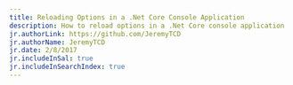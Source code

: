 ```yaml
---
title: Reloading Options in a .Net Core Console Application
description: How to reload options in a .Net Core console application
jr.authorLink: https://github.com/JeremyTCD
jr.authorName: JeremyTCD
jr.date: 2/8/2017
jr.includeInSal: true
jr.includeInSearchIndex: true
---
```

